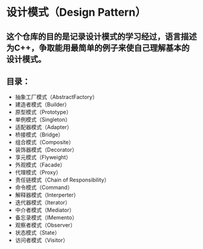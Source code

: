 #  设计模式（Design Pattern）

## 这个仓库的目的是记录设计模式的学习经过，语言描述为C++，争取能用最简单的例子来使自己理解基本的设计模式。

## 目录：
* 抽象工厂模式（AbstractFactory）
* 建造者模式（Builder）
* 原型模式（Prototype）
* 单例模式（Singleton）
* 适配器模式（Adapter）
* 桥接模式（Bridge）
* 组合模式（Composite）
* 装饰器模式（Decorator）
* 享元模式（Flyweight）
* 外观模式（Facade）
* 代理模式（Proxy）
* 责任链模式（Chain of Responsibility）
* 命令模式（Command）
* 解释器模式（Interperter）
* 迭代器模式（Iterator）
* 中介者模式（Mediator）
* 备忘录模式（IMemento）
* 观察者模式（Observer）
* 状态模式（State）
* 访问者模式（Visitor）



